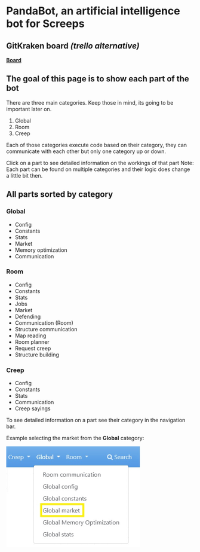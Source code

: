 # PandaBot, an artificial intelligence bot for Screeps

## GitKraken board *(trello alternative)*

**[Board](https://app.gitkraken.com/glo/board/YB7eUM0RFgBXNrw-)**

## The goal of this page is to show each part of the bot

There are three main categories. Keep those in mind, its going to be important later on.

1. Global
2. Room
3. Creep

Each of those categories execute code based on their category, they can communicate with each other but only one category up or down.

Click on a part to see detailed information on the workings of that part
Note: Each part can be found on multiple categories and their logic does change a little bit then.

## All parts sorted by category

### Global

- Config
- Constants
- Stats
- Market
- Memory optimization
- Communication

### Room

- Config
- Constants
- Stats
- Jobs
- Market
- Defending
- Communication (Room)
- Structure communication
- Map reading
- Room planner
- Request creep
- Structure building

### Creep

- Config
- Constants
- Stats
- Communication
- Creep sayings

To see detailed information on a part see their category in the navigation bar.

Example selecting the market from the **Global** category:

![Image explaining navigation in menu](./images/navigationInDocsMenu.jpg)
